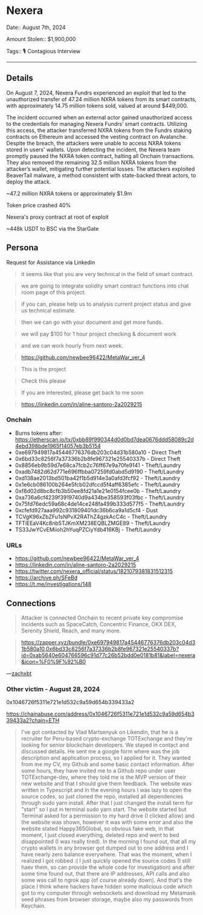 # Nexera

Date:: August 7th, 2024

Amount Stolen:: $1,900,000

Tags:: 🎙️ Contagious Interview

---


## Details

On August 7, 2024, Nexera Fundrs experienced an exploit that led to the unauthorized transfer of 47.24 million NXRA tokens from its smart contracts, with approximately 14.75 million tokens sold, valued at around $449,000.

The incident occurred when an external actor gained unauthorized access to the credentials for managing Nexera Fundrs’ smart contracts. Utilizing this access, the attacker transferred NXRA tokens from the Fundrs staking contracts on Ethereum and accessed the vesting contract on Avalanche. Despite the breach, the attackers were unable to access NXRA tokens stored in users' wallets. Upon detecting the incident, the Nexera team promptly paused the NXRA token contract, halting all Onchain transactions. They also removed the remaining 32.5 million NXRA tokens from the attacker’s wallet, mitigating further potential losses. The attackers exploited BeaverTail malware, a method consistent with state-backed threat actors, to deploy the attack.

~47.2 million NXRA tokens or approximately $1.9m

Token price crashed 40%

Nexera's proxy contract at root of exploit

~448k USDT to BSC via the StarGate


## Persona

Request for Assistance via Linkedin 

> it seems like that you are very technical in the field of smart contract.

> we are going to integrate solidity smart contract functions into chat room page of this project.

> if you can, please help us to analysis current project status and give us technical estimate.

> then we can go with your document and get more funds.

> we will pay $100 for 1 hour project checking & document work

> and we can work hourly from next week.

> https://github.com/newbee96422/MetaWar_ver_4

> This is the project

> Check this please

> If you are interested, please get back to me soon

> https://linkedin.com/in/aline-santoro-2a2029215



### Onchain

- Burns tokens after: https://etherscan.io/tx/0xbb89f990344d0d0bd7dea0676ddd58089c2d4ebd398bde1965f14057eb3b5154
- 0xe697949817a45446776376db203c04d31b580a10 - Direct Theft
- 0x6bd33c8256f7a37336b2b8fe967321e25540337b - Direct Theft
- 0x8856eb9b59d7e68ca7fcb2c76ff67e9a70fe9141 - Theft/Laundry
- 0xadb7482d62d771e696ffbba07259fd0abd5d9190 - Theft/Laundry
- 0xd138ae2013bd501ba42f1b5d914e3a0afd3fcf92 - Theft/Laundry
- 0x1e6cb086100b264e5fcb02dfccd5f4aff6385efc - Theft/Laundry
- 0xf8d02d8bc8cfb3b50ee8fd21a1e21e0154fcee0b - Theft/Laundry
- 0xa736a6cf4239f3919740d9a434be358593f03fbc - Theft/Laundry
- 0x75fd76edc59a68c4de14ce248fa499b333d577f5 - Theft/Laundry
- 0xcfefd927aaa992c931809401dc36b6ca9a1d5cf4 - Dust
- TCVgK96xZbZFu1sNPvX2RAThZ4gzkAcC4c - Theft/Laundry
- TFTiEEaV4Kc8nb5TJKmXM238EQBLZMGE89 - Theft/Laundry
- TS33JwYCvEMiioh2hYuqPZCiyYdb416KBj - Theft/Laundry


### URLs

- https://github.com/newbee96422/MetaWar_ver_4
- https://linkedin.com/in/aline-santoro-2a2029215
- https://twitter.com/nexera_official/status/1821079381831512315
- https://archive.ph/SFeBd
- https://t.me/investigations/148



## Connections

> Attacker is connected Onchain to recent private key compromise incidents such as SpaceCatch, Concentric Finance, OKX DEX, Serenity Shield, Reach, and many more.

> https://zapper.xyz/bundle/0xe697949817a45446776376db203c04d31b580a10,0x6bd33c8256f7a37336b2b8fe967321e25540337b?id=0xab5640e604766596c91d77c26b52bdd0e0181b81&label=nexera&icon=%F0%9F%92%B0

—[zachxbt](https://t.me/investigations/148)



### Other victim - August 28, 2024

0x1046726f5311e721e1d532c9a59d654b339433a2

https://chainabuse.com/address/0x1046726f5311e721e1d532c9a59d654b339433a2?chain=ETH

> I've got contacted by Vlad Martsenyuk on Likendin, that he is a recruiter for Peru-based crypto-exchange TOTExchange and they're looking for senior blockchain developers. We stayed in contact and discussed details. He sent me a google form where was the job description and application process, so I applied for it. They wanted from me my CV, my Github and some basic contact information. After some hours, they have invited me to a Github repo under user TOTExchange-dev, where they told me is the MVP version of their new website and that I should give them feedback. The website was written in Typescript and in the evening hours I was lazy to open the source codes, so just cloned the repo, installed all dependencies through sudo yarn install. After that I just changed the install term for "start" so I put in terminal sudo yarn start. The website started but Terminal asked for a permission to my hard drive (I clicked allow) and the website was shown, however it was with some error and also the website stated Happy365Global, so obvious fake web, in that moment, I just closed everything, deleted repo and went to bed disappointed (I was really tired). In the morning I found out, that all my crypto wallets in any browser got dumped out to one address and I have nearly zero balance everywhere. That was the moment, when I realized I got robbed :( I just quickly opened the source codes (I still haev them, so can provide the whole code for investigation) and after some time found out, that there are IP addresses, API calls and also some wss call to ngrok app (of course already down). And that's the place I think where hackers have hidden some malicious code which got to my computer through websockets and download my Metamask seed phrases from browser storage, maybe also my passwords from Keychain.